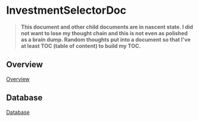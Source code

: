 # InvestmentSelectorDoc


> **This document and other child documents are in nascent state. I did not want to lose my thought chain and this is not even as polished as a brain dump. Random thoughts put into a document so that I've at least TOC (table of content) to build my TOC.**

## Overview
[Overview](Doc/Overview.md)
## Database 
[Database](Doc/Database.md)
